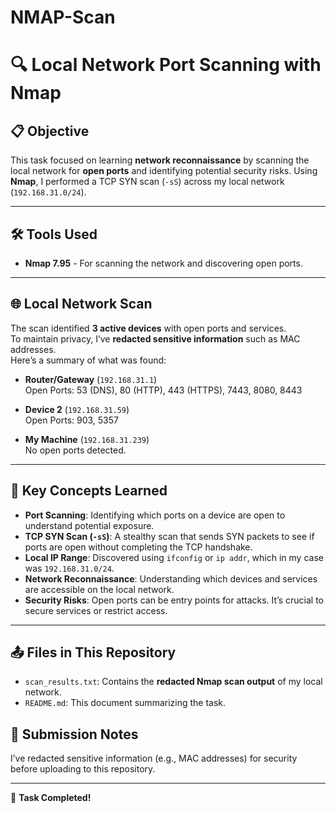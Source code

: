 # NMAP-Scan

# 🔍 Local Network Port Scanning with Nmap

## 📋 Objective
This task focused on learning **network reconnaissance** by scanning the local network for **open ports** and identifying potential security risks. Using **Nmap**, I performed a TCP SYN scan (`-sS`) across my local network (`192.168.31.0/24`).

---

## 🛠️ Tools Used
- **Nmap 7.95** - For scanning the network and discovering open ports.


---

## 🌐 Local Network Scan
The scan identified **3 active devices** with open ports and services.  
To maintain privacy, I’ve **redacted sensitive information** such as MAC addresses.  
Here’s a summary of what was found:

- **Router/Gateway** (`192.168.31.1`)  
  Open Ports: 53 (DNS), 80 (HTTP), 443 (HTTPS), 7443, 8080, 8443  

- **Device 2** (`192.168.31.59`)  
  Open Ports: 903, 5357  

- **My Machine** (`192.168.31.239`)  
  No open ports detected.

---

## 🔐 Key Concepts Learned
- **Port Scanning**: Identifying which ports on a device are open to understand potential exposure.
- **TCP SYN Scan (`-sS`)**: A stealthy scan that sends SYN packets to see if ports are open without completing the TCP handshake.
- **Local IP Range**: Discovered using `ifconfig` or `ip addr`, which in my case was `192.168.31.0/24`.
- **Network Reconnaissance**: Understanding which devices and services are accessible on the local network.
- **Security Risks**: Open ports can be entry points for attacks. It’s crucial to secure services or restrict access.

---

## 📤 Files in This Repository
- `scan_results.txt`: Contains the **redacted Nmap scan output** of my local network.
- `README.md`: This document summarizing the task.


## 📌 Submission Notes
I’ve redacted sensitive information (e.g., MAC addresses) for security before uploading to this repository.

---

🔗 **Task Completed!**
